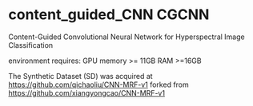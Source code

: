 # content_guided_CNN CGCNN
Content-Guided Convolutional Neural Network for Hyperspectral Image Classification

environment requires:
GPU memory >= 11GB
RAM >=16GB

The Synthetic Dataset (SD) was acquired at https://github.com/qichaoliu/CNN-MRF-v1 forked from https://github.com/xiangyongcao/CNN-MRF-v1
